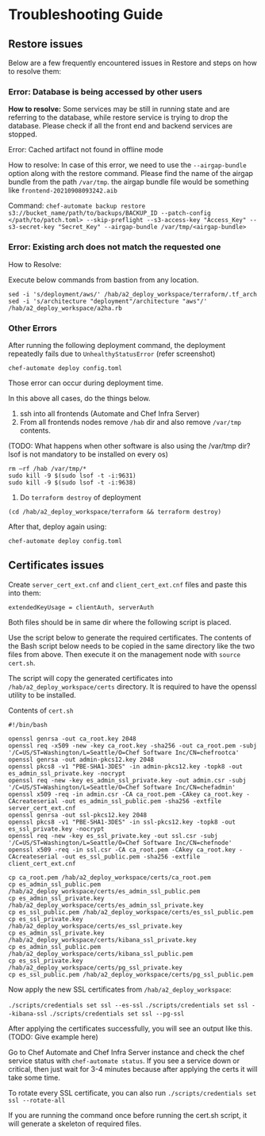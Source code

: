# Troubleshooting Guide

## Restore issues

Below are a few frequently encountered issues in Restore and steps on how to resolve them:

### Error: Database is being accessed by other users

**How to resolve:** Some services may be still in running state and are referring to the database, while restore service is trying to drop the database. Please check if all the front end and backend services are stopped.

Error: Cached artifact not found in offline mode

How to resolve: In case of this error, we need to use the `--airgap-bundle` option along with the restore command. Please find the name of the airgap bundle from the path `/var/tmp`. the airgap bundle file would be something like `frontend-20210908093242.aib`

Command:
`chef-automate backup restore s3://bucket_name/path/to/backups/BACKUP_ID --patch-config </path/to/patch.toml> --skip-preflight --s3-access-key "Access_Key" --s3-secret-key "Secret_Key" --airgap-bundle /var/tmp/<airgap-bundle>`

### Error: Existing arch does not match the requested one

How to Resolve:

Execute below commands from bastion from any location.

```shell
sed -i 's/deployment/aws/' /hab/a2_deploy_workspace/terraform/.tf_arch
sed -i 's/architecture "deployment"/architecture "aws"/' /hab/a2_deploy_workspace/a2ha.rb
```

### Other Errors

After running the following deployment command, the deployment repeatedly fails due to `UnhealthyStatusError` (refer screenshot)

`chef-automate deploy config.toml`

Those error can occur during deployment time.

In this above all cases, do the things below.

1. ssh into all frontends (Automate and Chef Infra Server)
2. From all frontends nodes remove `/hab` dir and also remove `/var/tmp` contents.

(TODO: What happens when other software is also using the /var/tmp dir? lsof is not mandatory to be installed on every os)

```shell
rm –rf /hab /var/tmp/*
sudo kill -9 $(sudo lsof -t -i:9631)
sudo kill -9 $(sudo lsof -t -i:9638)
```

1. Do `terraform destroy` of deployment

`(cd /hab/a2_deploy_workspace/terraform && terraform destroy)`

After that, deploy again using:

`chef-automate deploy config.toml`

## Certificates issues

Create `server_cert_ext.cnf` and `client_cert_ext.cnf` files and paste this into them:

`extendedKeyUsage = clientAuth, serverAuth`

Both files should be in same dir where the following script is placed.

Use the script below to generate the required certificates. The contents of the Bash script below needs to be copied in the same directory like the two files from above. Then execute it on the management node with `source cert.sh`.

The script will copy the generated certificates into `/hab/a2_deploy_workspace/certs` directory. It is required to have the openssl utility to be installed.

Contents of `cert.sh`

```shell
#!/bin/bash

openssl genrsa -out ca_root.key 2048
openssl req -x509 -new -key ca_root.key -sha256 -out ca_root.pem -subj '/C=US/ST=Washington/L=Seattle/O=Chef Software Inc/CN=chefrootca'
openssl genrsa -out admin-pkcs12.key 2048
openssl pkcs8 -v1 "PBE-SHA1-3DES" -in admin-pkcs12.key -topk8 -out es_admin_ssl_private.key -nocrypt
openssl req -new -key es_admin_ssl_private.key -out admin.csr -subj '/C=US/ST=Washington/L=Seattle/O=Chef Software Inc/CN=chefadmin'
openssl x509 -req -in admin.csr -CA ca_root.pem -CAkey ca_root.key -CAcreateserial -out es_admin_ssl_public.pem -sha256 -extfile server_cert_ext.cnf
openssl genrsa -out ssl-pkcs12.key 2048
openssl pkcs8 -v1 "PBE-SHA1-3DES" -in ssl-pkcs12.key -topk8 -out es_ssl_private.key -nocrypt
openssl req -new -key es_ssl_private.key -out ssl.csr -subj '/C=US/ST=Washington/L=Seattle/O=Chef Software Inc/CN=chefnode'
openssl x509 -req -in ssl.csr -CA ca_root.pem -CAkey ca_root.key -CAcreateserial -out es_ssl_public.pem -sha256 -extfile client_cert_ext.cnf

cp ca_root.pem /hab/a2_deploy_workspace/certs/ca_root.pem
cp es_admin_ssl_public.pem /hab/a2_deploy_workspace/certs/es_admin_ssl_public.pem
cp es_admin_ssl_private.key /hab/a2_deploy_workspace/certs/es_admin_ssl_private.key
cp es_ssl_public.pem /hab/a2_deploy_workspace/certs/es_ssl_public.pem
cp es_ssl_private.key /hab/a2_deploy_workspace/certs/es_ssl_private.key
cp es_admin_ssl_private.key /hab/a2_deploy_workspace/certs/kibana_ssl_private.key
cp es_admin_ssl_public.pem /hab/a2_deploy_workspace/certs/kibana_ssl_public.pem
cp es_ssl_private.key /hab/a2_deploy_workspace/certs/pg_ssl_private.key
cp es_ssl_public.pem /hab/a2_deploy_workspace/certs/pg_ssl_public.pem
```

Now apply the new SSL certificates from `/hab/a2_deploy_workspace`:

`./scripts/credentials set ssl --es-ssl`
`./scripts/credentials set ssl --kibana-ssl`
`./scripts/credentials set ssl --pg-ssl`

After applying the certificates successfully, you will see an output like this.
(TODO: Give example here)

Go to Chef Automate and Chef Infra Server instance and check the chef service status with `chef-automate status`. If you see a service down or critical, then just wait for 3-4 minutes because after applying the certs it will take some time.

To rotate every SSL certificate, you can also run
`./scripts/credentials set ssl --rotate-all`

If you are running the command once before running the cert.sh script, it will generate a skeleton of required files.

